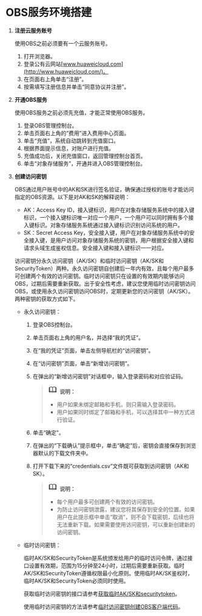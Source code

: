 # OBS服务环境搭建<a name="ZH-CN_TOPIC_0142815560"></a>

1.  **注册云服务账号**

    使用OBS之前必须要有一个云服务账号。

    1.  打开浏览器。
    2.  登录公有云网站[www.huaweicloud.com](http://www.huaweicloud.com/)。
    3.  在页面右上角单击“注册”。
    4.  按需填写注册信息并单击“同意协议并注册”。

2.  **开通OBS服务**

    使用OBS服务之前必须先充值，才能正常使用OBS服务。

    1.  登录OBS管理控制台。
    2.  单击页面右上角的“费用”进入费用中心页面。
    3.  单击“充值”，系统自动跳转到充值窗口。
    4.  根据界面提示信息，对账户进行充值。
    5.  充值成功后，关闭充值窗口，返回管理控制台首页。
    6.  单击“对象存储服务”，开通并进入OBS管理控制台。

3.  **创建访问密钥**

    OBS通过用户账号中的AK和SK进行签名验证，确保通过授权的账号才能访问指定的OBS资源。以下是对AK和SK的解释说明：

    -   AK：Access Key ID，接入键标识，用户在对象存储服务系统中的接入键标识，一个接入键标识唯一对应一个用户，一个用户可以同时拥有多个接入键标识。对象存储服务系统通过接入键标识识别访问系统的用户。
    -   SK：Secret Access Key，安全接入键，用户在对象存储服务系统中的安全接入键，是用户访问对象存储服务系统的密钥，用户根据安全接入键和请求头域生成鉴权信息。安全接入键和接入键标识一一对应。

    访问密钥分永久访问密钥（AK/SK）和临时访问密钥（AK/SK和SecurityToken）两种。永久访问密钥自创建后一年内有效，且每个用户最多可创建两个有效的访问密钥。临时访问密钥只在设置的有效期内能够访问OBS，过期后需要重新获取。出于安全性考虑，建议您使用临时访问密钥访问OBS，或使用永久访问密钥访问OBS时，定期更新您的访问密钥（AK/SK）。两种密钥的获取方式如下。

    -   永久访问密钥：
        1.  登录OBS控制台。
        2.  单击页面右上角的用户名，并选择“我的凭证”。
        3.  在“我的凭证”页面，单击左侧导航栏的“访问密钥”。
        4.  在“访问密钥”页面，单击“新增访问密钥”。
        5.  在弹出的“新增访问密钥”对话框中，输入登录密码和对应验证码。

            >![](public_sys-resources/icon-note.gif) **说明：**   
            >-   用户如果未绑定邮箱和手机，则只需输入登录密码。  
            >-   用户如果同时绑定了邮箱和手机，可以选择其中一种方式进行验证。  

        6.  单击“确定”。
        7.  在弹出的“下载确认”提示框中，单击“确定”后，密钥会直接保存到浏览器默认的下载文件夹中。
        8.  打开下载下来的“credentials.csv”文件既可获取到访问密钥（AK和SK）。

            >![](public_sys-resources/icon-note.gif) **说明：**   
            >-   每个用户最多可创建两个有效的访问密钥。  
            >-   为防止访问密钥泄露，建议您将其保存到安全的位置。如果用户在此提示框中单击“取消”，则不会下载密钥，后续也将无法重新下载。如果需要使用访问密钥，可以重新创建新的访问密钥。  


    -   临时访问密钥：

        临时AK/SK和SecurityToken是系统颁发给用户的临时访问令牌，通过接口设置有效期，范围为15分钟至24小时，过期后需要重新获取。临时AK/SK和SecurityToken遵循权限最小化原则。使用临时AK/SK鉴权时，临时AK/SK和SecurityToken必须同时使用。

        获取临时访问密钥的接口请参考[获取临时AK/SK和securitytoken](https://support.huaweicloud.com/api-iam/zh-cn_topic_0097949518.html)。

        使用临时访问密钥的方法请参考[临时访问密钥创建OBS客户端代码](创建OBS客户端.md)。



